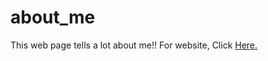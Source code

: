 # about_me
This web page tells a lot about me!!
For website, Click <a href="https://mehulraj19.github.io/about_me/">Here.</a>
